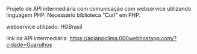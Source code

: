 Projeto de API intermediária com comunicação com webservice utilizando linguagem PHP.
Necessário biblioteca "Curl" em PHP.

webservice utilizado: HGBrasil

link da API intermediária: https://apiappclima.000webhostapp.com/?cidade=Guarulhos